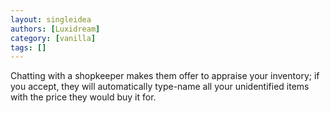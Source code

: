 ```yaml
---
layout: singleidea
authors: [Luxidream]
category: [vanilla]
tags: []
---
```

Chatting with a shopkeeper makes them offer to appraise your inventory; if you accept, they will automatically type-name all your unidentified items with the price they would buy it for.
